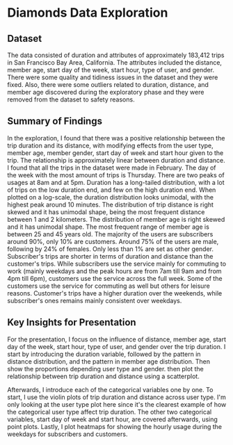 # Diamonds Data Exploration

## Dataset

The data consisted of duration and attributes of approximately 183,412 trips in 
San Francisco Bay Area, California. The attributes included the distance, member 
age, start day of the week, start hour, type of user, and gender. There were some 
quality and tidiness issues in the dataset and they were fixed. Also, there were 
some outliers related to duration, distance, and member age discovered during the 
exploratory phase and they were removed from the dataset to safety reasons.


## Summary of Findings

In the exploration, I found that there was a positive relationship between the
trip duration and its distance, with modifying effects from the user type,
member age, member gender, start day of week and start hour given to the trip. 
The relationship is approximately linear between duration and distance. 
I found that all the trips in the dataset were made in February. The day of the 
week with the most amount of trips is Thursday. There are two peaks of usages 
at 8am and at 5pm. Duration has a long-tailed distribution, with a lot of trips 
on the low duration end, and few on the high duration end. When plotted on a 
log-scale, the duration distribution looks unimodal, with the highest peak 
around 10 minutes. The distribution of trip distance is right skewed and it has 
unimodal shape, being the most frequent distance between 1 and 2 kilometers.
The distribution of member age is right skewed and it has unimodal shape. The 
most frequent range of member age is between 25 and 45 years old. The majority 
of the users are subscribers around 90%, only 10% are customers. Around 75% of 
the users are male, following by 24% of females. Only less than 1% are set as 
other gender. Subscriber's trips are shorter in terms of duration and distance 
than the customer's trips. While subscribers use the service mainly for 
commuting to work (mainly weekdays and the peak hours are from 7am till 9am and 
from 4pm till 6pm), customers use the service across the full week. Some of the 
customers use the service for commuting as well but others for leisure reasons.
Customer's trips have a higher duration over the weekends, while subscriber's ones
remains mainly consistent over weekdays.


## Key Insights for Presentation

For the presentation, I focus on the influence of distance, member age, 
start day of the week, start hour, type of user, and gender over the trip duration. 
I start by introducing the duration variable, followed by the pattern in distance 
distribution, and the pattern in member age distribution. Then show the proportions
depending user type and gender. then plot the relationship between trip duration and
distance using a scatterplot.

Afterwards, I introduce each of the categorical variables one by one. To start,
I use the violin plots of trip duration and distance across user type. I'm only 
looking at the user type plot here since it's the clearest example of how the
categorical user type affect trip duration. The other two categorical variables, 
start day of week and start hour, are covered afterwards, using point plots. Lastly,
I plot heatmaps for showing the hourly usage during the weekdays for subscribers
and customers.
